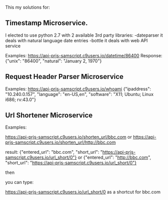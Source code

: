 This my solutions for:  

Timestamp Microservice.
------------------------
I elected to use python 2.7 with 2 available 3rd party libraries:
    -dateparser
        it deals with natural language date entries
    -bottle
        it deals with web API service
        
        
Examples: 
https://api-prjs-samscript.c9users.io/datetime/86400
Response:  {"unix": "86400", "natural": "January 2, 1970"}


Request Header Parser Microservice
-----------------------------------

Examples: 
https://api-prjs-samscript.c9users.io/whoami
{"ipaddress": "10.240.0.157", "language": "en-US,en", "software": "X11; Ubuntu; Linux i686; rv:43.0"}


Url Shortener Microservice
---------------------------

Examples:

https://api-prjs-samscript.c9users.io/shorten_url/bbc.com 
or
https://api-prjs-samscript.c9users.io/shorten_url/http://bbc.com

result:
{"entered_url": "bbc.com", "short_url": "https://api-prjs-samscript.c9users.io/url_short/0"}
or
{"entered_url": "http://bbc.com", "short_url": "https://api-prjs-samscript.c9users.io/url_short/0"}

then 

you can type:

https://api-prjs-samscript.c9users.io/url_short/0 as a shortcut for bbc.com
